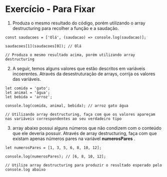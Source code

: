 # Exercício - Para Fixar

1. Produza o mesmo resultado do código, porém utilizando o array destructuring para recolher a função e a saudação.

```
const saudacoes = ['Olá', (saudacao) => console.log(saudacao)];

saudacoes[1](saudacoes[0]); // Olá

// Produza o mesmo resultado acima, porém utilizando array destructuring
```

2. A seguir, temos alguns valores que estão descritos em variáveis incoerentes. Através da desestruturação de arrays, corrija os valores das variáveis.

```
let comida = 'gato';
let animal = 'água';
let bebida = 'arroz';

console.log(comida, animal, bebida); // arroz gato água

// Utilizando array destructuring, faça com que os valores apareçam nas variáveis correspondentes ao seu verdadeiro tipo
```

3. array abaixo possui alguns números que não condizem com o conteúdo que ele deveria possuir. Através de array destructuring, faça com que existam apenas números pares na variável **numerosPares** .

```
let numerosPares = [1, 3, 5, 6, 8, 10, 12];

console.log(numerosPares); // [6, 8, 10, 12];

// Utilize array destructuring para produzir o resultado esperado pelo console.log abaixo
```